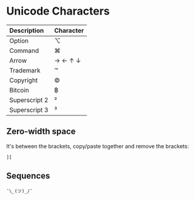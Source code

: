 # Unicode Characters

| Description   | Character |
| :------------ | :-------- |
| Option        | ⌥         |
| Command       | ⌘         |
| Arrow         | → ← ↑ ↓   |
| Trademark     | ™         |
| Copyright     | ©         |
| Bitcoin       | ฿         |
| Superscript 2 | ²         |
| Superscript 3 | ³         |

## Zero-width space

It's between the brackets, copy/paste together and remove the brackets:

    ]​[

## Sequences

    ¯\_(ツ)_/¯
